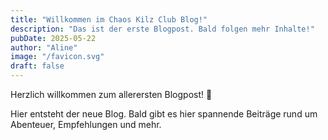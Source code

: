 ```yaml
---
title: "Willkommen im Chaos Kilz Club Blog!"
description: "Das ist der erste Blogpost. Bald folgen mehr Inhalte!"
pubDate: 2025-05-22
author: "Aline"
image: "/favicon.svg"
draft: false
---
```


Herzlich willkommen zum allerersten Blogpost! 🎉

Hier entsteht der neue Blog. Bald gibt es hier spannende Beiträge rund um Abenteuer, Empfehlungen und mehr.
